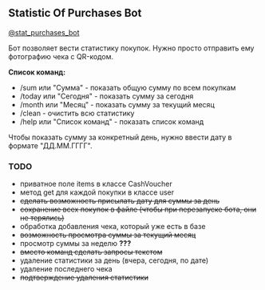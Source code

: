 ## Statistic Of Purchases Bot

[@stat_purchases_bot](https://t.me/stat_purchases_bot)

Бот позволяет вести статистику покупок. Нужно просто отправить ему фотографию чека с QR-кодом.

**Список команд:**
* /sum или "Сумма" - показать общую сумму по всем покупкам
* /today или "Сегодня" - показать сумму за сегодня
* /month или "Месяц" - показать сумму за текущий месяц
* /clean - очистить всю статистику
* /help или "Список команд" - показать список команд

Чтобы показать сумму за конкретный день, нужно ввести дату в формате "ДД.ММ.ГГГГ".

### TODO

* приватное поле items в классе CashVoucher
* метод get для каждой покупки в классе user
* ~~сделать возможность присылать дату для суммы за день~~
* ~~сохранение всех покупок в файле (чтобы при перезапуске бота, они не терялись)~~
* обработка добавления чека, который уже есть в базе
* ~~возможность просмотра суммы за текущий месяц~~
* просмотр суммы за неделю **???**
* ~~вместо команд сделать запросы текстом~~
* удаление статистики за день (вчера, сегодня, по дате)
* удаление последнего чека
* ~~подтверждение удаления статистики~~
